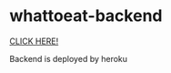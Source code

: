 # whattoeat-backend

[CLICK HERE!](https://whattocook-backend.herokuapp.com/users)
<p> Backend is deployed by heroku </p>
